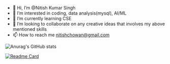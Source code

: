 - 👋 Hi, I’m @Nitish Kumar Singh
- 👀 I’m interested in coding, data analysis(mysql), AI/ML
- 🌱 I’m currently learning CSE
- 💞️ I’m looking to collaborate on any creative ideas that involves my above mentioned skills
- 📫 How to reach me nitishchowan@gmail.com

![Anurag's GitHub stats](https://github-readme-stats.vercel.app/api?username=nitishwaa&show_icons=true&theme=radical)

[![Readme Card](https://github-readme-stats.vercel.app/api/pin/?username=nitishwaa&repo=github-readme-stats)](https://github.com/anuraghazra/github-readme-stats)

